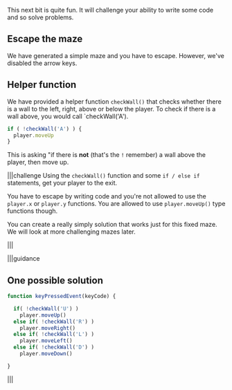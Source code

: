 This next bit is quite fun. It will challenge your ability to write some code and so solve problems.

## Escape the maze
We have generated a simple maze and you have to escape. However, we've disabled the arrow keys.

## Helper function
We have provided a helper function `checkWall()` that checks whether there is a wall to the left, right, above or below the player. To check if there is a wall above, you would call `checkWall('A').

```javascript
if ( !checkWall('A') ) {
  player.moveUp
}
```

This is asking "if there is **not** (that's the `!` remember) a wall above the player, then move up.

|||challenge
Using the `checkWall()` function and some `if / else if` statements, get your player to the exit.

You have to escape by writing code and you're not allowed to use the `player.x` or `player.y` functions. You are allowed to use `player.moveUp()` type functions though.

You can create a really simply solution that works just for this fixed maze. We will look at more challenging mazes later.

|||


|||guidance
## One possible solution

```javascript
function keyPressedEvent(keyCode) {

  if( !checkWall('U') )
    player.moveUp()
  else if( !checkWall('R') )
    player.moveRight()
  else if( !checkWall('L') )
    player.moveLeft()
  else if( !checkWall('D') )
    player.moveDown()

}
```
|||
